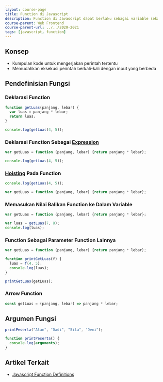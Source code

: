 ```yaml
---
layout: course-page
title: Function di Javascript
description: Function di Javascript dapat berlaku sebagai variable sekaligus object
course-parent: Web Frontend
course-parent-url: ../../2020-2021
tags: [javascript, function]
---
```


## Konsep
- Kumpulan kode untuk mengerjakan perintah tertentu
- Memudahkan eksekusi perintah berkali-kali dengan input yang berbeda

## Pendefinisian Fungsi

### Deklarasi Function
```javascript
function getLuas(panjang, lebar) {
  var luas = panjang * lebar;
  return luas;
}

console.log(getLuas(4, 5));
```

### Deklarasi Function Sebagai [Expression](https://masteringjs.io/tutorials/fundamentals/expressions)
```javascript
var getLuas = function (panjang, lebar) {return panjang * lebar};

console.log(getLuas(4, 5));
```

### [Hoisting](https://www.w3schools.com/js/js_hoisting.asp) Pada Function
```javascript
console.log(getLuas(4, 5));

var getLuas = function (panjang, lebar) {return panjang * lebar};
```

### Memasukan Nilai Balikan Function ke Dalam Variable
```javascript
var getLuas = function (panjang, lebar) {return panjang * lebar};

var luas = getLuas(7, 8);
console.log(luas);
```

### Function Sebagai Parameter Function Lainnya
```javascript
var getLuas = function (panjang, lebar) {return panjang * lebar};

function printGetLuas(f) {
  luas = f(4, 5);
  console.log(luas);
}

printGetLuas(getLuas);
```

### Arrow Function
```javascript
const getLuas = (panjang, lebar) => panjang * lebar;
```

## Argumen Fungsi
```javascript
printPeserta("Alan", "Dadi", "Sita", "Deni");

function printPeserta() {
  console.log(arguments);
}
```

## Artikel Terkait
- [Javascript Function Definitions](https://www.w3schools.com/js/js_functions.asp)
